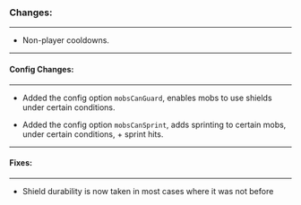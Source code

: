 ### Changes:
***
- Non-player cooldowns.
***
#### Config Changes:
***
- Added the config option `mobsCanGuard`, enables mobs to use shields under certain conditions.

- Added the config option `mobsCanSprint`, adds sprinting to certain mobs, under certain conditions, + sprint hits.
***
#### Fixes:
***
- Shield durability is now taken in most cases where it was not before
